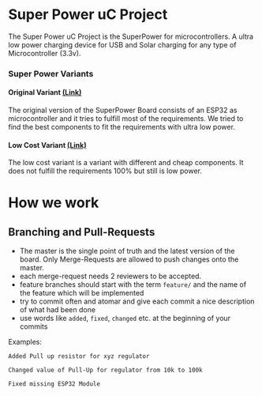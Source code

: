 # Super Power uC Project
The Super Power uC Project is the SuperPower for microcontrollers. A ultra low power charging device for
USB and Solar charging for any type of Microcontroller (3.3v). 

### Super Power Variants
#### Original Variant [(Link)](/SuperPower-uC/original/)
The original version of the SuperPower Board consists of an ESP32 as microcontroller and it tries to fulfill most of the requirements.
We tried to find the best components to fit the requirements with ultra low power. 
#### Low Cost Variant [(Link)](/SuperPower-uC/lowcost/)
The low cost variant is a variant with different and cheap components. It does not fulfill the requirements 100% but still is low power.

# How we work


## Branching and Pull-Requests
* The master is the single point of truth and the latest version of the board. Only Merge-Requests are allowed to push changes onto the master.
* each merge-request needs 2 reviewers to be accepted.
* feature branches should start with the term `feature/` and the name of the feature which will be implemented
* try to commit often and atomar and give each commit a nice description of what had been done
* use words like `added`, `fixed`, `changed` etc. at the beginning of your commits

Examples:

`Added Pull up resistor for xyz regulator`

`Changed value of Pull-Up for regulator from 10k to 100k`

`Fixed missing ESP32 Module`

